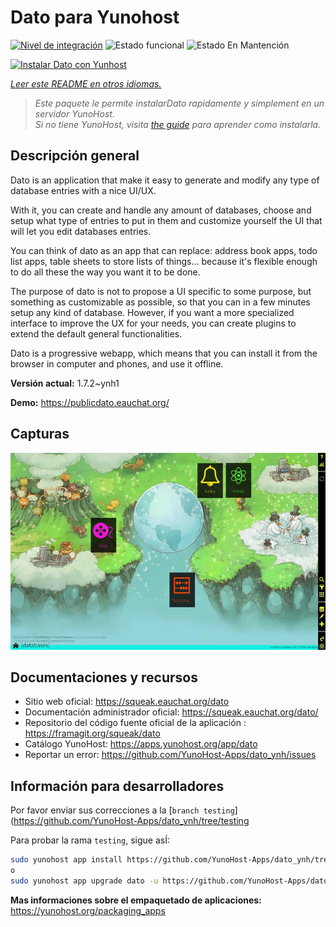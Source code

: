 <!--
Este archivo README esta generado automaticamente<https://github.com/YunoHost/apps/tree/master/tools/readme_generator>
No se debe editar a mano.
-->

# Dato para Yunohost

[![Nivel de integración](https://dash.yunohost.org/integration/dato.svg)](https://dash.yunohost.org/appci/app/dato) ![Estado funcional](https://ci-apps.yunohost.org/ci/badges/dato.status.svg) ![Estado En Mantención](https://ci-apps.yunohost.org/ci/badges/dato.maintain.svg)

[![Instalar Dato con Yunhost](https://install-app.yunohost.org/install-with-yunohost.svg)](https://install-app.yunohost.org/?app=dato)

*[Leer este README en otros idiomas.](./ALL_README.md)*

> *Este paquete le permite instalarDato rapidamente y simplement en un servidor YunoHost.*  
> *Si no tiene YunoHost, visita [the guide](https://yunohost.org/install) para aprender como instalarla.*

## Descripción general

Dato is an application that make it easy to generate and modify any type of database entries with a nice UI/UX.

With it, you can create and handle any amount of databases, choose and setup what type of entries to put in them and customize yourself the UI that will let you edit databases entries.

You can think of dato as an app that can replace: address book apps, todo list apps, table sheets to store lists of things... because it's flexible enough to do all these the way you want it to be done.

The purpose of dato is not to propose a UI specific to some purpose, but something as customizable as possible, so that you can in a few minutes setup any kind of database. However, if you want a more specialized interface to improve the UX for your needs, you can create plugins to extend the default general functionalities.

Dato is a progressive webapp, which means that you can install it from the browser in computer and phones, and use it offline.


**Versión actual:** 1.7.2~ynh1

**Demo:** <https://publicdato.eauchat.org/>

## Capturas

![Captura de Dato](./doc/screenshots/main_screen.webp)

## Documentaciones y recursos

- Sitio web oficial: <https://squeak.eauchat.org/dato>
- Documentación administrador oficial: <https://squeak.eauchat.org/dato/>
- Repositorio del código fuente oficial de la aplicación : <https://framagit.org/squeak/dato>
- Catálogo YunoHost: <https://apps.yunohost.org/app/dato>
- Reportar un error: <https://github.com/YunoHost-Apps/dato_ynh/issues>

## Información para desarrolladores

Por favor enviar sus correcciones a la [`branch testing`](https://github.com/YunoHost-Apps/dato_ynh/tree/testing

Para probar la rama `testing`, sigue asÍ:

```bash
sudo yunohost app install https://github.com/YunoHost-Apps/dato_ynh/tree/testing --debug
o
sudo yunohost app upgrade dato -u https://github.com/YunoHost-Apps/dato_ynh/tree/testing --debug
```

**Mas informaciones sobre el empaquetado de aplicaciones:** <https://yunohost.org/packaging_apps>
